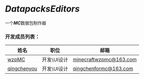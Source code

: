 # ***DatapacksEditors***
一个***MC***数据包制作器
### 开发成员列表：

| 姓名                                                 | 职位      | 邮箱                     |
|----------------------------------------------------|---------|------------------------|
| [wzpMC](https://github.com/Wzp-2008)               | 开发\UI设计 | minecraftwzpmc@163.com |
| [qingchenyou](https://github.com/qingchenyouforcc) | 开发\UI设计 | qingchenformc@163.com  |